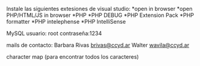 Instale las siguientes extesiones de visual studio:
*open in browser
*open PHP/HTML/JS in browser
*PHP
*PHP DEBUG
*PHP Extension Pack
*PHP formatter
*PHP intelephense
*PHP IntelliSense


MySQL 
usuario: root
contraseña:1234

mails de contacto: 
Barbara Rivas   brivas@ccyd.ar
Walter wavila@ccyd.ar

character map (para encontrar todos los caracteres)


